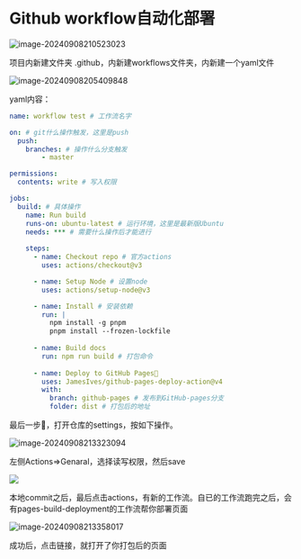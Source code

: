# Github workflow自动化部署

![image-20240908210523023](C:\Users\44550\AppData\Roaming\Typora\typora-user-images\image-20240908210523023.png)

项目内新建文件夹	.github，内新建workflows文件夹，内新建一个yaml文件

![image-20240908205409848](C:\Users\44550\AppData\Roaming\Typora\typora-user-images\image-20240908205409848.png)

yaml内容：

```yaml
name: workflow test # 工作流名字

on: # git什么操作触发，这里是push
  push:
  	branches: # 操作什么分支触发
  		- master

permissions:
  contents: write # 写入权限

jobs:
  build: # 具体操作
    name: Run build
    runs-on: ubuntu-latest # 运行环境，这里是最新版Ubuntu
    needs: *** # 需要什么操作后才能进行
    
    steps:
      - name: Checkout repo # 官方actions
        uses: actions/checkout@v3

      - name: Setup Node # 设置node
        uses: actions/setup-node@v3

      - name: Install # 安装依赖
        run: |
          npm install -g pnpm
          pnpm install --frozen-lockfile
        
      - name: Build docs
        run: npm run build # 打包命令
        
      - name: Deploy to GitHub Pages🚀
        uses: JamesIves/github-pages-deploy-action@v4
        with:
          branch: github-pages # 发布到GitHub-pages分支
          folder: dist # 打包后的地址
```



最后一步🚀，打开仓库的settings，按如下操作。

![image-20240908213323094](http://47.101.145.72/images/github-page-setting.png)

左侧Actions=>Genaral，选择读写权限，然后save

![](https://i-blog.csdnimg.cn/blog_migrate/8c326a7e769218443e1b5d4d75e0c65a.png)

本地commit之后，最后点击actions，有新的工作流。自已的工作流跑完之后，会有pages-build-deployment的工作流帮你部署页面

![image-20240908213358017](C:\Users\44550\AppData\Roaming\Typora\typora-user-images\image-20240908213358017.png)

成功后，点击链接，就打开了你打包后的页面

